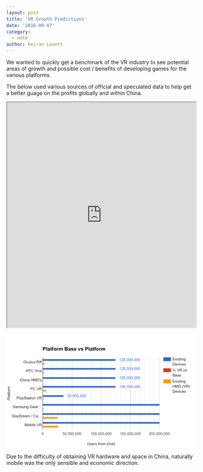 ```yaml
---
layout: post
title: 'VR Growth Predictions'
date: '2016-09-07'
category:
  - note
author: Keiran Lovett
---
```


We wanted to quickly get a benchmark of the VR industry to see potential areas of growth and possible cost / benefits of developing games for the various platforms. 

The below used various sources of official and speculated data to help get a better guage on the profits globally and within China.

<iframe src="https://docs.google.com/spreadsheets/d/1b7wf3xSlpPEhs2q8WQ1BMWqRG6w_02I3hU8UW73Z76Q/pubhtml?widget=true&amp;headers=false" width="100%" height="600px"></iframe>

![China vs. Global Revenue Estimations](image.png)
Due to the difficulty of obtaining VR hardware and space in China, naturally mobile was the only sensible and economic direction.